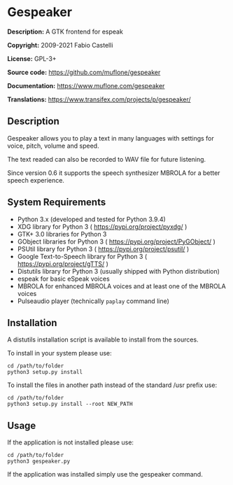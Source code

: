 Gespeaker
=========
**Description:** A GTK frontend for espeak

**Copyright:** 2009-2021 Fabio Castelli

**License:** GPL-3+

**Source code:** https://github.com/muflone/gespeaker

**Documentation:** https://www.muflone.com/gespeaker

**Translations:** https://www.transifex.com/projects/p/gespeaker/

Description
-----------

Gespeaker allows you to play a text in many languages with settings for voice,
pitch, volume and speed.

The text readed can also be recorded to WAV file for future listening.

Since version 0.6 it supports the speech synthesizer MBROLA for a better speech
experience.

System Requirements
-------------------

* Python 3.x (developed and tested for Python 3.9.4)
* XDG library for Python 3 ( https://pypi.org/project/pyxdg/ )
* GTK+ 3.0 libraries for Python 3
* GObject libraries for Python 3 ( https://pypi.org/project/PyGObject/ )
* PSUtil library for Python 3 ( https://pypi.org/project/psutil/ )
* Google Text-to-Speech library for Python 3 ( https://pypi.org/project/gTTS/ )
* Distutils library for Python 3 (usually shipped with Python distribution)
* espeak for basic eSpeak voices
* MBROLA for enhanced MBROLA voices and at least one of the MBROLA voices
* Pulseaudio player (technically `paplay` command line)

Installation
------------

A distutils installation script is available to install from the sources.

To install in your system please use:

    cd /path/to/folder
    python3 setup.py install

To install the files in another path instead of the standard /usr prefix use:

    cd /path/to/folder
    python3 setup.py install --root NEW_PATH

Usage
-----

If the application is not installed please use:

    cd /path/to/folder
    python3 gespeaker.py

If the application was installed simply use the gespeaker command.
